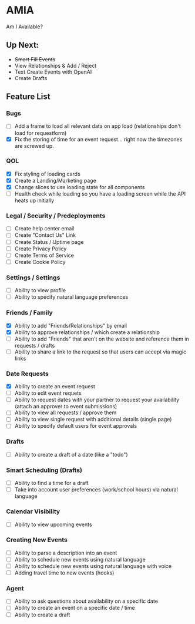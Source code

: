 # AMIA

Am I Available?

## Up Next:
- ~~Smart Fill Events~~
- View Relationships & Add / Reject
- Text Create Events with OpenAI
- Create Drafts

## Feature List

### Bugs
- [ ] Add a frame to load all relevant data on app load (relationships don't load for requestform)
- [x] Fix the storing of time for an event request... right now the timezones are screwed up.

### QOL 
- [x] Fix styling of loading cards
- [x] Create a Landing/Marketing page
- [x] Change slices to use loading state for all components
- [ ] Health check while loading so you have a loading screen while the API heats up initially

### Legal / Security / Predeployments
- [ ] Create help center email
- [ ] Create "Contact Us" Link
- [ ] Create Status / Uptime page
- [ ] Create Privacy Policy
- [ ] Create Terms of Service
- [ ] Create Cookie Policy

### Settings / Settings
- [ ] Ability to view profile
- [ ] Ability to specify natural language preferences

### Friends / Family
- [x] Ability to add "Friends/Relationships" by email
- [x] Ability to approve relationships / which create a relationship
- [ ] Ability to add "Friends" that aren't on the website and reference them in requests / drafts
- [ ] Ability to share a link to the request so that users can accept via magic links

### Date Requests
- [x] Ability to create an event request
- [ ] Ability to edit event requets
- [ ] Ability to request dates with your partner to request your availability (attach an approver to event submissions)
- [ ] Ability to view all requests / approve them
- [ ] Ability to view single request with additional details (single page)
- [ ] Ability to specify default users for event approvals

### Drafts
- [ ] Ability to create a draft of a date (like a "todo")

### Smart Scheduling (Drafts)
- [ ] Ability to find a time for a draft
- [ ] Take into account user preferences (work/school hours) via natural language

### Calendar Visibility
- [ ] Ability to view upcoming events

### Creating New Events
- [ ] Ability to parse a description into an event
- [ ] Ability to schedule new events using natural language
- [ ] Ability to schedule new events using natural language with voice
- [ ] Adding travel time to new events (hooks)
  
### Agent
- [ ] Ability to ask questions about availability on a specific date
- [ ] Ability to create an event on a specific date / time
- [ ] Ability to create a draft